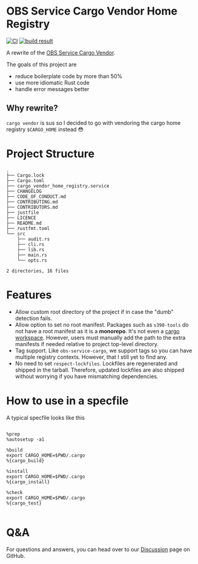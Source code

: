 # OBS Service Cargo Vendor Home Registry

[![CI](https://github.com/openSUSE-Rust/obs-service-cargo-vendor-home-registry/actions/workflows/ci.yml/badge.svg)](https://github.com/openSUSE-Rust/obs-service-cargo-vendor-home-registry/actions/workflows/ci.yml)
[![build result](https://build.opensuse.org/projects/devel:languages:rust/packages/obs-service-cargo-vendor-home-registry/badge.svg?type=percent)](https://build.opensuse.org/package/show/devel:languages:rust/obs-service-cargo-vendor-home-registry)

A rewrite of the [OBS Service Cargo Vendor](https://github.com/Firstyear/obs-service-cargo/).

The goals of this project are
- reduce boilerplate code by more than 50%
- use more idiomatic Rust code
- handle error messages better

## Why rewrite?

`cargo vendor` is sus so I decided to go with vendoring the cargo home registry `$CARGO_HOME` instead 😳

# Project Structure

```
.
├── Cargo.lock
├── Cargo.toml
├── cargo_vendor_home_registry.service
├── CHANGELOG
├── CODE_OF_CONDUCT.md
├── CONTRIBUTING.md
├── CONTRIBUTORS.md
├── justfile
├── LICENCE
├── README.md
├── rustfmt.toml
└── src
    ├── audit.rs
    ├── cli.rs
    ├── lib.rs
    ├── main.rs
    └── opts.rs

2 directories, 16 files
```

# Features
- Allow custom root directory of the project if in case the "dumb" detection
fails.
- Allow option to set no root manifest. Packages such as `s390-tools` do
not have a root manifest as it is a **monorepo**. It's not even a [cargo
workspace](https://doc.rust-lang.org/book/ch14-03-cargo-workspaces.html).
However, users must manually add the path to the extra manifests if needed
relative to project top-level directory.
- Tag support. Like `obs-service-cargo`, we support tags so you can have
multiple registry contexts.  However, that I still yet to find any.
- No need to set `respect-lockfiles`. Lockfiles are regenerated and shipped
in the tarball. Therefore, updated lockfiles are also shipped without worrying
if you have mismatching dependencies.

# How to use in a specfile

A typical specfile looks like this

```

%prep
%autosetup -a1

%build
export CARGO_HOME=$PWD/.cargo
%{cargo_build}

%install
export CARGO_HOME=$PWD/.cargo
%{cargo_install}

%check
export CARGO_HOME=$PWD/.cargo
%{cargo_test}


```


# Q&A

For questions and answers, you can head over to our
[Discussion](https://github.com/orgs/openSUSE-Rust/discussions) page on GitHub.
